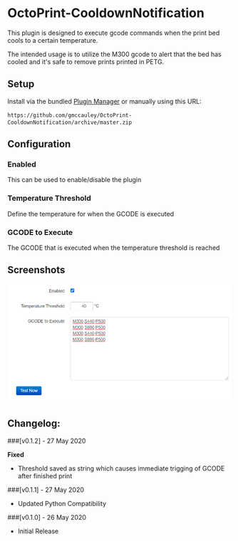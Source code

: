 # OctoPrint-CooldownNotification

This plugin is designed to execute gcode commands when the print bed cools to a certain temperature.

The intended usage is to utilize the M300 gcode to alert that the bed has cooled and it's safe to remove prints printed in PETG.

## Setup

Install via the bundled [Plugin Manager](https://docs.octoprint.org/en/master/bundledplugins/pluginmanager.html)
or manually using this URL:

    https://github.com/gmccauley/OctoPrint-CooldownNotification/archive/master.zip

## Configuration

### Enabled
This can be used to enable/disable the plugin

### Temperature Threshold
Define the temperature for when the GCODE is executed

### GCODE to Execute
The GCODE that is executed when the temperature threshold is reached

## Screenshots
![CooldownNotification](octoprint_CooldownNotification/static/img/settings.png?raw=true)

## Changelog:
###[v0.1.2] - 27 May 2020

**Fixed**
- Threshold saved as string which causes immediate trigging of GCODE after finished print



###[v0.1.1] - 27 May 2020
- Updated Python Compatibility



###[v0.1.0] - 26 May 2020
- Initial Release